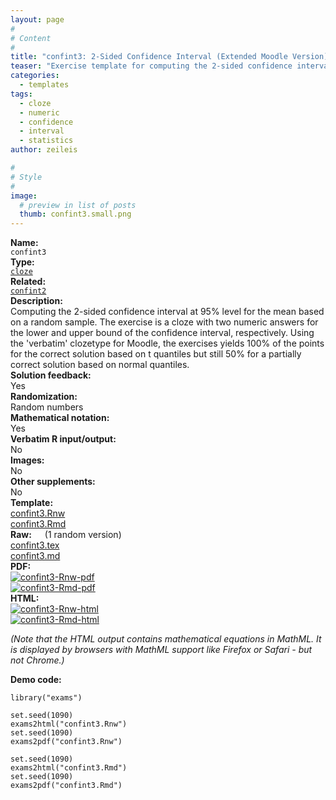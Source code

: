```yaml
---
layout: page
#
# Content
#
title: "confint3: 2-Sided Confidence Interval (Extended Moodle Version)"
teaser: "Exercise template for computing the 2-sided confidence interval (with extended Moodle processing) for the mean based on a random sample."
categories:
  - templates
tags:
  - cloze
  - numeric
  - confidence
  - interval
  - statistics
author: zeileis

#
# Style
#
image:
  # preview in list of posts
  thumb: confint3.small.png
---
```


<div class='row t1 b1'>
  <div class='medium-4 columns'><b>Name:</b></div>
  <div class='medium-8 columns'><code class="highlighter-rouge">confint3</code></div>
</div>
<div class='row t1 b1'>
  <div class='medium-4 columns'><b>Type:</b></div>
  <div class='medium-8 columns'><a href="{{ site.url }}/tag/cloze/"><code class="highlighter-rouge">cloze</code></a></div>
</div>
<div class='row t1 b1'>   <div class='medium-4 columns'><b>Related:</b></div>   <div class='medium-8 columns'><a href="{{ site.url }}/templates/confint2/"><code class="highlighter-rouge">confint2</code></a></div> </div>

<div class='row t20 b1'>
  <div class='medium-4 columns'><b>Description:</b></div>
  <div class='medium-8 columns'>Computing the 2-sided confidence interval at 95% level for the mean based on a random sample. The exercise is a cloze with two numeric answers for the lower and upper bound of the confidence interval, respectively. Using the 'verbatim' clozetype for Moodle, the exercises yields 100% of the points for the correct solution based on t quantiles but still 50% for a partially correct solution based on normal quantiles.</div>
</div>
<div class='row t1 b1'>
  <div class='medium-4 columns'><b>Solution feedback:</b></div>
  <div class='medium-8 columns'>Yes</div>
</div>
<div class='row t1 b1'>
  <div class='medium-4 columns'><b>Randomization:</b></div>
  <div class='medium-8 columns'>Random numbers</div>
</div>
<div class='row t1 b1'>
  <div class='medium-4 columns'><b>Mathematical notation:</b></div>
  <div class='medium-8 columns'>Yes</div>
</div>
<div class='row t1 b1'>
  <div class='medium-4 columns'><b>Verbatim R input/output:</b></div>
  <div class='medium-8 columns'>No</div>
</div>
<div class='row t1 b1'>
  <div class='medium-4 columns'><b>Images:</b></div>
  <div class='medium-8 columns'>No</div>
</div>
<div class='row t1 b1'>
  <div class='medium-4 columns'><b>Other supplements:</b></div>
  <div class='medium-8 columns'>No</div>
</div>

<div class='row t20 b1'>
  <div class='medium-4 columns'><b>Template:</b></div>
  <div class='medium-4 columns'><a href="{{ site.url }}/assets/posts/2018-12-09-confint3//confint3.Rnw">confint3.Rnw</a></div>
  <div class='medium-4 columns'><a href="{{ site.url }}/assets/posts/2018-12-09-confint3//confint3.Rmd">confint3.Rmd</a></div>
</div>
<div class='row t1 b1'>
  <div class='medium-4 columns'><b>Raw:</b> (1 random version)</div>
  <div class='medium-4 columns'><a href="{{ site.url }}/assets/posts/2018-12-09-confint3//confint3.tex">confint3.tex</a></div>
  <div class='medium-4 columns'><a href="{{ site.url }}/assets/posts/2018-12-09-confint3//confint3.md" >confint3.md</a></div>
</div>
<div class='row t1 b1'>
  <div class='medium-4 columns'><b>PDF:</b></div>
  <div class='medium-4 columns'><a href="{{ site.url }}/assets/posts/2018-12-09-confint3//confint3-Rnw.pdf"><img src="{{ site.url }}/assets/posts/2018-12-09-confint3//confint3-Rnw-pdf.png" alt="confint3-Rnw-pdf"/></a></div>
  <div class='medium-4 columns'><a href="{{ site.url }}/assets/posts/2018-12-09-confint3//confint3-Rmd.pdf"><img src="{{ site.url }}/assets/posts/2018-12-09-confint3//confint3-Rmd-pdf.png" alt="confint3-Rmd-pdf"/></a></div>
</div>
<div class='row t1 b20'>
  <div class='medium-4 columns'><b>HTML:</b></div>
  <div class='medium-4 columns'><a href="{{ site.url }}/assets/posts/2018-12-09-confint3//confint3-Rnw.html"><img src="{{ site.url }}/assets/posts/2018-12-09-confint3//confint3-Rnw-html.png" alt="confint3-Rnw-html"/></a></div>
  <div class='medium-4 columns'><a href="{{ site.url }}/assets/posts/2018-12-09-confint3//confint3-Rmd.html"><img src="{{ site.url }}/assets/posts/2018-12-09-confint3//confint3-Rmd-html.png" alt="confint3-Rmd-html"/></a></div>
</div>

_(Note that the HTML output contains mathematical equations in MathML. It is displayed by browsers with MathML support like Firefox or Safari - but not Chrome.)_

**Demo code:**

<pre><code class="prettyprint ">library(&quot;exams&quot;)

set.seed(1090)
exams2html(&quot;confint3.Rnw&quot;)
set.seed(1090)
exams2pdf(&quot;confint3.Rnw&quot;)

set.seed(1090)
exams2html(&quot;confint3.Rmd&quot;)
set.seed(1090)
exams2pdf(&quot;confint3.Rmd&quot;)</code></pre>
